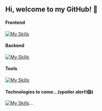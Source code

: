 ## Hi, welcome to my GitHub! 👋


 #### Frontend
 [![My Skills](https://skillicons.dev/icons?i=react,redux,js,html,css,sass&theme=light)](https://skillicons.dev)
 
 #### Backend
 [![My Skills](https://skillicons.dev/icons?i=nodejs,expressjs,mongodb&theme=light)](https://skillicons.dev)
 
 #### Tools
 [![My Skills](https://skillicons.dev/icons?i=git,github,powershell,vscode,webpack&theme=light)](https://skillicons.dev)
 
 #### Technologies to come...(spoiler alert!😱)
 [![My Skills](https://skillicons.dev/icons?i=ts,angular,docker,jest,firebase&theme=light)](https://skillicons.dev)...


<!--
**oscarsangpa/oscarsangpa** is a ✨ _special_ ✨ repository because its `README.md` (this file) appears on your GitHub profile.

Here are some ideas to get you started:

- 🔭 I’m currently working on ...
- 🌱 I’m currently learning ...
- 👯 I’m looking to collaborate on ...
- 🤔 I’m looking for help with ...
- 💬 Ask me about ...
- 📫 How to reach me: ...
- 😄 Pronouns: ...
- ⚡ Fun fact: ...
-->
